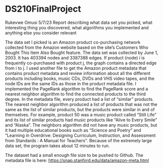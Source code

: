 # DS210FinalProject
Rukevwe Omusi
5/7/23
Report describing what data set you picked, what interesting thing you discovered, what algorithms you implemented and anything else you consider relevant 

The data set I picked is an Amazon product co-purchasing network collected from the Amazon website based on the site’s Customers Who Bought This Item Also Bought feature. 
The data set was collected by June 1, 2003. It has 403394 nodes and 3387388 edges. If product (node) i is frequently co-purchased with product j, the graph contains a 
directed edge from i to j. I used another file to get the Amazon product metadata that contains product metadata and review information about all the different products 
including books, music CDs, DVDs and VHS video tapes, and the node IDs are the same IDs as those in the product metadata file. 
I implemented the PageRank algorithm to find the PageRank score and a nearest neighbor algorithm to find the connected products to the third degree.
In the metadata file, every product had a list of “similar” products. The nearest neighbor algorithm produced a list of products that was not the same as the list of 
similar products, but the products were similar in and of themselves. For example, product 50 was a music product called “Still Life” and its list of similar products 
had music products like “Alive to Every Smile” and “Alaska”. The neighbors algorithm did not have any music products, but it had multiple educational books such as 
“Science and Poetry” and  “Learning in Overdrive: Designing Curriculum, Instruction, and Assessment from Standards : A Manual for Teachers".
Because of the extremely large data set, the program takes about 12 minutes to run.

The dataset had a small enough file size to be pushed to Github. The metadata file is here: https://snap.stanford.edu/data/amazon-meta.html 


